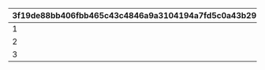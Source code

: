 |3f19de88bb406fbb465c43c4846a9a3104194a7fd5c0a43b29ca0eb74929ffc3|973d3a862a741c35143f8b0560be7d9e6d39c5f1d33262e092f9e1d04e258708|ed207f9ca59eec2d0d27255fcc99f691a4f92e41acbdb08ba8006fa93a150da2|a1d7ec9f3975910209f56e798bf1f2724e98ece9648ed4253333f914fb8d1e14|d2c93620919549ae9a3932fa386a79cae9009c6ca438dddd0c5dc570d4cb9a79|1a34210f3c1f73e241c31e3b6730adbc49667d1dca2b0209f9b3b8d36cb242ee|f5ed741c387c2a3c37aab8ab0395dddaf5bda6e9cf488c72746479f4c8a37960|c8a120ca4b36163058dc8ed97a85c562054fe4c36337bd66ed2811714b6791b8|e4f541abcf3c1181137066837d2f93c8a9d4c0a28205a8ff3766d51d5b4ddbec|f50942ac44ab49ba3ed5f9e89f08f0d84117190b8ab99feac753c617c05fe7c8|
| --- | --- | --- | --- | --- | --- | --- | --- | --- | --- |
|1|27011|1|240|240|27008|2024/02/25 14:59:59|114|2023/08/15 15:00:00|27011|
|2|27011|1|240|240|27013|2025/02/25 23:59:59|114|2024/02/25 15:00:00|27011|
|3|27011|1|240|240|27019|2026/02/25 23:59:59|114|2025/02/26 00:00:00|27011|
